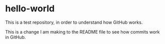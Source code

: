 # hello-world
This is a test repository, in order to understand how GitHub works.

This is a change I am making to the README file to see how commits work in GitHub.
